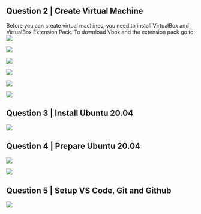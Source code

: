 ## Question 2 | Create Virtual Machine
Before you can create virtual machines, you need to install VirtualBox and VirtualBox Extension Pack. To download Vbox and the extension pack go to:
![](Capture2.png)

![](Capture3.png)

![](Capture4.png)

![](Capture5.png)

![](Capture6.png)

![](Capture7.png)

## Question 3 |  Install Ubuntu 20.04

![](Capture.png)

## Question 4 | Prepare Ubuntu 20.04 

![](Capture1.5.png)

![](pic3.png)

## Question 5 | Setup VS Code, Git and Github

![](pic4.png)
